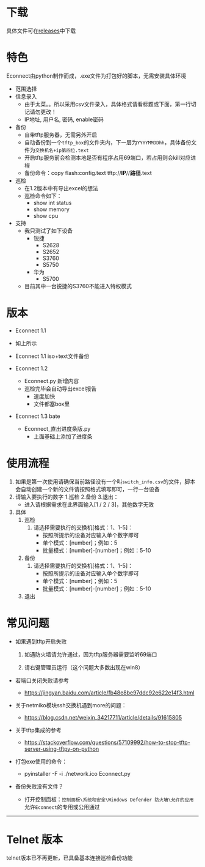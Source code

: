 # 下载

具体文件可在[releases](https://github.com/MLLR-L/Econnect/releases)中下载


# 特色

Econnect由python制作而成，.exe文件为打包好的脚本，无需安装具体环境

* 范围选择
* 信息录入
  * 由于太菜。。所以采用csv文件录入，具体格式请看标题或下面，第一行切记请勿更改！
  * IP地址, 用户名, 密码, enable密码
* 备份
  * 自带tftp服务器，无需另外开启
  * 自动备份到一个`tftp_box`的文件夹内，下一层为`YYYYMMDDhh`，具体备份文件为`交换机名+ip第四位.text`
  * 开启tftp服务前会检测本地是否有程序占用69端口，若占用则会kill对应进程
  * 备份命令：copy flash:config.text tftp://**IP**//**路径**.text
* 巡检
  * 在1.2版本中有导出excel的想法
  * 巡检命令如下：
    * show int status
    * show memory
    * show cpu
* 支持
  * 我只测试了如下设备
    * 锐捷
      * S2628
      * S2652
      * S3760
      * S5750
    * 华为
      * S5700
  * 目前其中一台锐捷的S3760不能进入特权模式

# 版本

*  Econnect 1.1

  * 如上所示
  * Econnect 1.1 iso+text文件备份
* Econnect 1.2

  * Econnect.py 新增内容
  * 巡检完毕会自动导出excel报告
    * 速度加快
    * 文件都塞box里
*  Econnect 1.3 bate
   * Econnect_直出进度条版.py
     * 上面基础上添加了进度条

# 使用流程

1. 如果是第一次使用请确保当前路径没有一个叫`switch_info.csv`的文件，脚本会自动创建一个新的文件请按照格式填写即可，一行一台设备
2. 请输入要执行的数字  1.巡检 2.备份 3.退出：
   * 进入请根据需求在此界面输入[1 / 2 / 3]，其他数字无效
3. 具体
   1. 巡检
      1. 请选择需要执行的交换机[格式：1、1-5]：
         * 按照所提示的设备对应输入单个数字即可
         * 单个模式：[number]；例如：5
         * 批量模式：[number]-[number]；例如：5-10
   2. 备份
      1. 请选择需要执行的交换机[格式：1、1-5]：
         * 按照所提示的设备对应输入单个数字即可
         * 单个模式：[number]；例如：5
         * 批量模式：[number]-[number]；例如：5-10
   3. 退出


# 常见问题

* 如果遇到tftp开启失败

  1. 如遇防火墙请允许通过，因为tftp服务器需要监听69端口

  2. 请右键管理员运行（这个问题大多数出现在win8）
* 若端口关闭失败请参考

  * https://jingyan.baidu.com/article/fb48e8be97ddc92e622e14f3.html
* 关于netmiko模块ssh交换机遇到more的问题：

  * https://blog.csdn.net/weixin_34217711/article/details/91615805
* 关于tftp集成的参考

  * https://stackoverflow.com/questions/57109992/how-to-stop-tftp-server-using-tftpy-on-python
* 打包exe使用的命令：

   * pyinstaller  -F -i ./network.ico  Econnect.py
* 备份失败没有文件？
   * 打开控制面板：`控制面板\系统和安全\Windows Defender 防火墙\允许的应用`允许`Econnect`的专用或公用通过

-------
# Telnet 版本
telnet版本已不再更新，已具备基本连接巡检备份功能